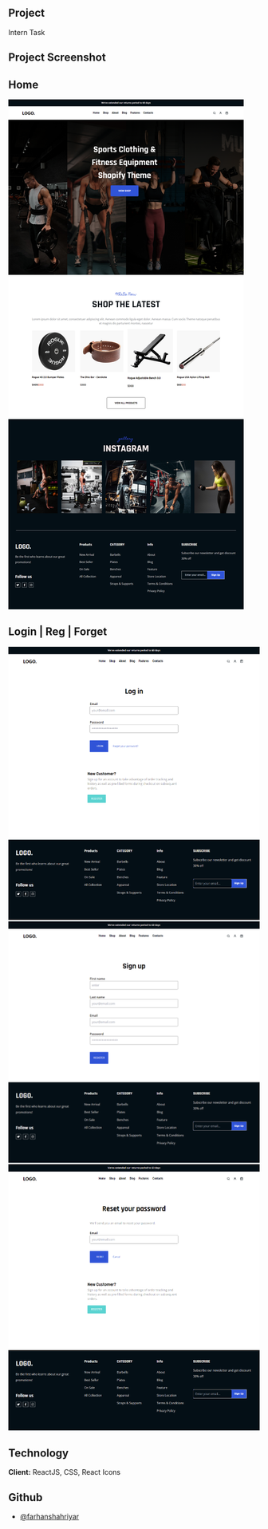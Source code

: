 ## Project 
Intern Task

## Project Screenshot
## Home
![Screenshot](./Home.png)

## Login | Reg | Forget
![Screenshot](./LOGIN.png)
![Screenshot](./Register.png)
![Screenshot](./Reset.png)

## Technology

**Client:** ReactJS, CSS, React Icons


## Github

- [@farhanshahriyar](https://github.com/farhanshahriyar)

